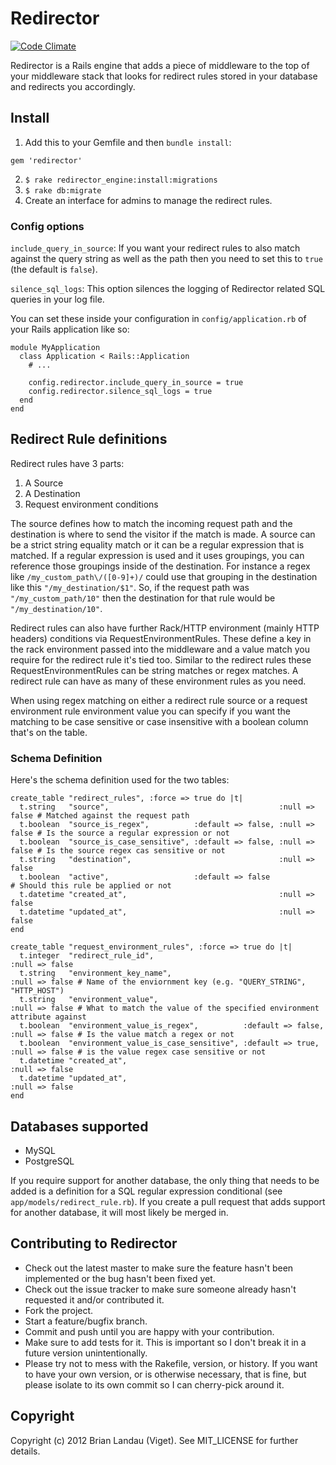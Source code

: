 # Redirector

[![Code Climate](https://codeclimate.com/github/vigetlabs/redirector.png)](https://codeclimate.com/github/vigetlabs/redirector)

Redirector is a Rails engine that adds a piece of middleware to the top of your middleware stack that looks for redirect rules stored in your database and redirects you accordingly.

## Install

1. Add this to your Gemfile and then `bundle install`:
  <pre><code>gem 'redirector'</code></pre>
2. `$ rake redirector_engine:install:migrations`
3. `$ rake db:migrate`
4. Create an interface for admins to manage the redirect rules.


### Config options

`include_query_in_source`: If you want your redirect rules to also match against the query string as well as the path then you need to set this to `true` (the default is `false`).

`silence_sql_logs`: This option silences the logging of Redirector related SQL queries in your log file.

You can set these inside your configuration in `config/application.rb` of your Rails application like so:

    module MyApplication
      class Application < Rails::Application
        # ...

        config.redirector.include_query_in_source = true
        config.redirector.silence_sql_logs = true
      end
    end

## Redirect Rule definitions

Redirect rules have 3 parts:

1. A Source
2. A Destination
3. Request environment conditions

The source defines how to match the incoming request path and the destination is where to send the visitor if the match is made. A source can be a strict string equality match or it can be a regular expression that is matched. If a regular expression is used and it uses groupings, you can reference those groupings inside of the destination. For instance a regex like `/my_custom_path\/([0-9]+)/` could use that grouping in the destination like this `"/my_destination/$1"`. So, if the request path was `"/my_custom_path/10"` then the destination for that rule would be `"/my_destination/10"`.

Redirect rules can also have further Rack/HTTP environment (mainly HTTP headers) conditions via RequestEnvironmentRules. These define a key in the rack environment passed into the middleware and a value match you require for the redirect rule it's tied too. Similar to the redirect rules these RequestEnvironmentRules can be string matches or regex matches. A redirect rule can have as many of these environment rules as you need.

When using regex matching on either a redirect rule source or a request environment rule environment value you can specify if you want the matching to be case sensitive or case insensitive with a boolean column that's on the table.

### Schema Definition

Here's the schema definition used for the two tables:

    create_table "redirect_rules", :force => true do |t|
      t.string   "source",                                      :null => false # Matched against the request path
      t.boolean  "source_is_regex",          :default => false, :null => false # Is the source a regular expression or not
      t.boolean  "source_is_case_sensitive", :default => false, :null => false # Is the source regex cas sensitive or not
      t.string   "destination",                                 :null => false
      t.boolean  "active",                   :default => false                 # Should this rule be applied or not
      t.datetime "created_at",                                  :null => false
      t.datetime "updated_at",                                  :null => false
    end

    create_table "request_environment_rules", :force => true do |t|
      t.integer  "redirect_rule_id",                                       :null => false
      t.string   "environment_key_name",                                   :null => false # Name of the enviornment key (e.g. "QUERY_STRING", "HTTP_HOST")
      t.string   "environment_value",                                      :null => false # What to match the value of the specified environment attribute against
      t.boolean  "environment_value_is_regex",          :default => false, :null => false # Is the value match a regex or not
      t.boolean  "environment_value_is_case_sensitive", :default => true,  :null => false # is the value regex case sensitive or not
      t.datetime "created_at",                                             :null => false
      t.datetime "updated_at",                                             :null => false
    end

## Databases supported

* MySQL
* PostgreSQL

If you require support for another database, the only thing that needs to be added is a definition for a SQL regular expression conditional (see `app/models/redirect_rule.rb`). If you create a pull request that adds support for another database, it will most likely be merged in.

## Contributing to Redirector

* Check out the latest master to make sure the feature hasn't been implemented or the bug hasn't been fixed yet.
* Check out the issue tracker to make sure someone already hasn't requested it and/or contributed it.
* Fork the project.
* Start a feature/bugfix branch.
* Commit and push until you are happy with your contribution.
* Make sure to add tests for it. This is important so I don't break it in a future version unintentionally.
* Please try not to mess with the Rakefile, version, or history. If you want to have your own version, or is otherwise necessary, that is fine, but please isolate to its own commit so I can cherry-pick around it.

## Copyright

Copyright (c) 2012 Brian Landau (Viget). See MIT_LICENSE for further details.
